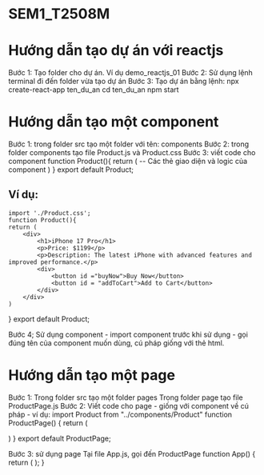 # SEM1_T2508M
# Hướng dẫn tạo dự án với reactjs
Bước 1: Tạo folder cho dự án. Ví dụ demo_reactjs_01
Bước 2: Sử dụng lệnh terminal đi đến folder vừa tạo dự án
Bước 3: Tạo dự án bằng lệnh: npx create-react-app ten_du_an
		cd ten_du_an
		npm start
		

# Hướng dẫn tạo một component
Bước 1: trong folder src tạo một folder với tên: components
Bước 2: trong folder components tạo file Product.js và Product.css
Bước 3: viết code cho component
    function Product(){
        return (
            -- Các thẻ giao diện và logic của component
        )
    }
    export default Product;

## Ví dụ:
    import './Product.css';
    function Product(){
    return (
        <div>
            <h1>iPhone 17 Pro</h1>
            <p>Price: $1199</p>
            <p>Description: The latest iPhone with advanced features and improved performance.</p>
            <div>
                <button id ="buyNow">Buy Now</button>
                <button id = "addToCart">Add to Cart</button>
            </div>
        </div>
    )
}
export default Product;

Bước 4; Sử dụng component
    - import component trước khi sử dụng
    - gọi đúng tên của component muốn dùng, cú pháp giống với thẻ html.
# Hướng dẫn tạo một page
Bước 1: Trong folder src tạo một folder pages
        Trong folder page tạo file ProductPage.js
Bước 2: Viết code cho page
    - giống với component về cú pháp
    - ví dụ:
    import Product from "../components/Product"
    function ProductPage() {
        return (
            <div>
                <Product />
                <Product />
                <Product />
            </div>
        )
    }
    export default ProductPage;

Bước 3: sử dụng page
    Tại file App.js, gọi đến ProductPage
    function App() {
        return (
            <ProductPage />
        );
    }

    